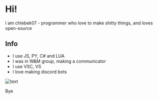 # Hi!

I am chlebek07 - programmer who love to make shitty things, and loves open-source

## Info

- I use JS, PY, C# and LUA
- I was in W&M group, making a communicator
- I use VSC, VS
- I love making discord bots

![text](https://giffiles.alphacoders.com/171/171318.gif)

Bye 
